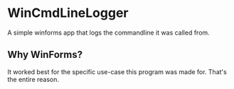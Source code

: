 # WinCmdLineLogger
A simple winforms app that logs the commandline it was called from.  

## Why WinForms?
It worked best for the specific use-case this program was made for. That's the entire reason.
